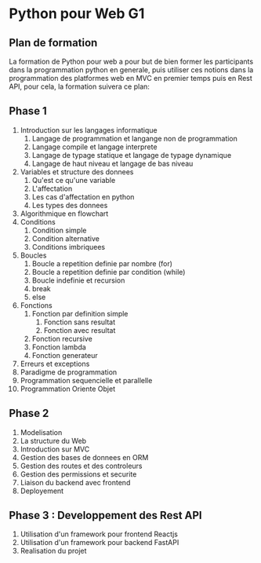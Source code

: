 # Python pour Web G1
## Plan de formation 
La formation de Python pour web a pour but de bien former les participants dans la programmation python en generale, puis utiliser ces notions dans la programmation des platformes web en MVC en premier temps puis en Rest API, pour cela, la formation suivera ce plan:
## Phase 1
1. Introduction sur les langages informatique
    1. Langage de programmation et langange non de programmation
    2. Langage compile et langage interprete
    3. Langage de typage statique et langage de typage dynamique
    4. Langage de haut niveau et langage de bas niveau
2. Variables et structure des donnees
    1. Qu'est ce qu'une variable
    2. L'affectation
    3. Les cas d'affectation en python
    4. Les types des donnees
3. Algorithmique en flowchart
4. Conditions
    1. Condition simple
    2. Condition alternative
    3. Conditions imbriquees
5. Boucles
    1. Boucle a repetition definie par nombre (for)
    2. Boucle a repetition definie par condition (while)
    3. Boucle indefinie et recursion
    4. break
    5. else
6. Fonctions
    1. Fonction par definition simple
        1. Fonction sans resultat
        2. Fonction avec resultat
    2. Fonction recursive
    3. Fonction lambda
    4. Fonction generateur
7. Erreurs et exceptions
8. Paradigme de programmation
9. Programmation sequencielle et parallelle
10. Programmation Oriente Objet
## Phase 2
1. Modelisation
2. La structure du Web
3. Introduction sur MVC
4. Gestion des bases de donnees en ORM
5. Gestion des routes et des controleurs
6. Gestion des permissions et securite
7. Liaison du backend avec frontend
8. Deployement
## Phase 3 : Developpement des Rest API
1. Utilisation d'un framework pour frontend Reactjs
2. Utilisation d'un framework pour backend FastAPI
3. Realisation du projet